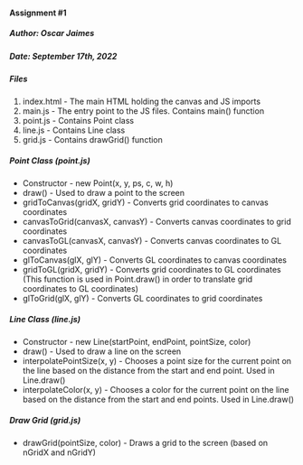 #### Assignment #1
##### Author: Oscar Jaimes
##### Date: September 17th, 2022


##### Files
1. index.html - The main HTML holding the canvas and JS imports
2. main.js - The entry point to the JS files. Contains main() function
3. point.js - Contains Point class
4. line.js - Contains Line class
5. grid.js - Contains drawGrid() function


##### Point Class (point.js)
- Constructor - new Point(x, y, ps, c, w, h)
- draw() - Used to draw a point to the screen
- gridToCanvas(gridX, gridY) - Converts grid coordinates to canvas coordinates
- canvasToGrid(canvasX, canvasY) - Converts canvas coordinates to grid coordinates
- canvasToGL(canvasX, canvasY) - Converts canvas coordinates to GL coordinates
- glToCanvas(glX, glY) - Converts GL coordinates to canvas coordinates
- gridToGL(gridX, gridY) - Converts grid coordinates to GL coordinates (This function is used in Point.draw() in order to translate grid coordinates to GL coordinates)
- glToGrid(glX, glY) - Converts GL coordinates to grid coordinates

##### Line Class (line.js)
- Constructor - new Line(startPoint, endPoint, pointSize, color)
- draw() - Used to draw a line on the screen
- interpolatePointSize(x, y) - Chooses a point size for the current point on the line based on the distance from the start and end point. Used in Line.draw()
- interpolateColor(x, y) - Chooses a color for the current point on the line based on the distance from the start and end points. Used in Line.draw()

##### Draw Grid (grid.js)
- drawGrid(pointSize, color) - Draws a grid to the screen (based on nGridX and nGridY)